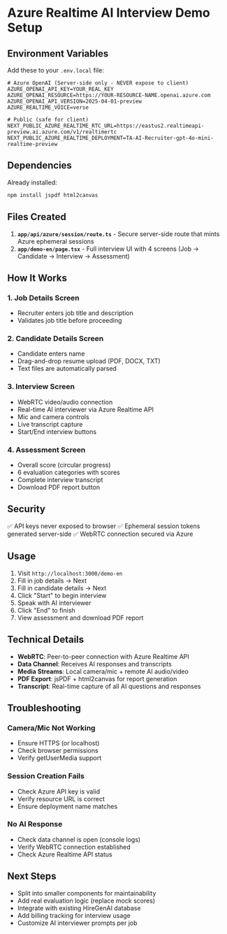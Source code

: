 # Azure Realtime AI Interview Demo Setup

## Environment Variables

Add these to your `.env.local` file:

```env
# Azure OpenAI (Server-side only - NEVER expose to client)
AZURE_OPENAI_API_KEY=YOUR_REAL_KEY
AZURE_OPENAI_RESOURCE=https://YOUR-RESOURCE-NAME.openai.azure.com
AZURE_OPENAI_API_VERSION=2025-04-01-preview
AZURE_REALTIME_VOICE=verse

# Public (safe for client)
NEXT_PUBLIC_AZURE_REALTIME_RTC_URL=https://eastus2.realtimeapi-preview.ai.azure.com/v1/realtimertc
NEXT_PUBLIC_AZURE_REALTIME_DEPLOYMENT=TA-AI-Recruiter-gpt-4o-mini-realtime-preview
```

## Dependencies

Already installed:
```bash
npm install jspdf html2canvas
```

## Files Created

1. **`app/api/azure/session/route.ts`** - Secure server-side route that mints Azure ephemeral sessions
2. **`app/demo-en/page.tsx`** - Full interview UI with 4 screens (Job → Candidate → Interview → Assessment)

## How It Works

### 1. Job Details Screen
- Recruiter enters job title and description
- Validates job title before proceeding

### 2. Candidate Details Screen
- Candidate enters name
- Drag-and-drop resume upload (PDF, DOCX, TXT)
- Text files are automatically parsed

### 3. Interview Screen
- WebRTC video/audio connection
- Real-time AI interviewer via Azure Realtime API
- Mic and camera controls
- Live transcript capture
- Start/End interview buttons

### 4. Assessment Screen
- Overall score (circular progress)
- 6 evaluation categories with scores
- Complete interview transcript
- Download PDF report button

## Security

✅ API keys never exposed to browser
✅ Ephemeral session tokens generated server-side
✅ WebRTC connection secured via Azure

## Usage

1. Visit `http://localhost:3000/demo-en`
2. Fill in job details → Next
3. Fill in candidate details → Next
4. Click "Start" to begin interview
5. Speak with AI interviewer
6. Click "End" to finish
7. View assessment and download PDF report

## Technical Details

- **WebRTC**: Peer-to-peer connection with Azure Realtime API
- **Data Channel**: Receives AI responses and transcripts
- **Media Streams**: Local camera/mic + remote AI audio/video
- **PDF Export**: jsPDF + html2canvas for report generation
- **Transcript**: Real-time capture of all AI questions and responses

## Troubleshooting

### Camera/Mic Not Working
- Ensure HTTPS (or localhost)
- Check browser permissions
- Verify getUserMedia support

### Session Creation Fails
- Check Azure API key is valid
- Verify resource URL is correct
- Ensure deployment name matches

### No AI Response
- Check data channel is open (console logs)
- Verify WebRTC connection established
- Check Azure Realtime API status

## Next Steps

- Split into smaller components for maintainability
- Add real evaluation logic (replace mock scores)
- Integrate with existing HireGenAI database
- Add billing tracking for interview usage
- Customize AI interviewer prompts per job
